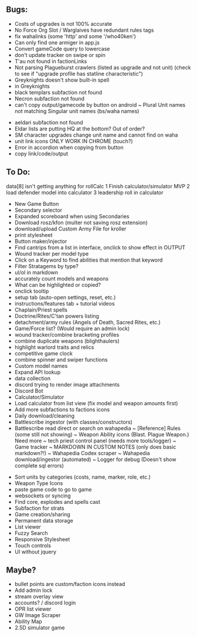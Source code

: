 ## Bugs:
- Costs of upgrades is not 100% accurate
- No Force Org Slot / Warglaives have redundant rules tags
- fix wahalinks (some 'http' and some '/who40ken')
- Can only find one armiger in app.js
- Convert gameCode query to lowercase
- don't update tracker on swipe or spin
- T'au not found in factionLinks
- Not parsing Plagueburst crawlers (listed as upgrade and not unit) (check to see if "upgrade profile has statline characteristic")
- Greyknights doesn't show built-in spell
- <brotherhood></brotherhood> in Greyknights
- black templars subfaction not found
- Necron subfaction not found
- can't copy output/gamecode by button on android
~ Plural Unit names not matching Singular unit names (bs/waha names)
* aeldari subfaction not found
* Eldar lists are putting HQ at the bottom? Out of order?
* SM character upgrades change unit name and cannot find on waha
* unit link icons ONLY WORK IN CHROME (touch?)
* Error in accordion when copying from button
* copy link/code/output

## To Do:

data[8] isn't getting anything for rollCalc
1 Finish calculator/simulator MVP
2 load defender model into calculator
3 leadership roll in calculator

- New Game Button
- Secondary selector
- Expanded scoreboard when using Secondaries
- Download rosz/kfon (multer not saving rosz extension)
- download/upload Custom Army File for kroller
- print stylesheet
- Button maker/injector
- Find cantrips from a list in interface, onclick to show effect in OUTPUT
- Wound tracker per model type
- Click on a Keyword to find abilities that mention that keyword
- Filter Stratagems by type?
- ul/ol in markdown
- accurately count models and weapons
- What can be highlighted or copied?
- onclick tooltip
- setup tab (auto-open settings, reset, etc.)
- instructions/features tab + tutorial videos
- Chaplain/Priest spells
- Doctrine/Rites/C'tan powers listing
- detachment/army rules (Angels of Death, Sacred Rites, etc.)
- Game/Force list? (Would require an admin lock)
- wound tracker/combine bracketing profiles
- combine duplicate weapons (blighthaulers)
- highlight warlord traits and relics
- competitive game clock
- combine spinner and swiper functions
- Custom model names
- Expand API lookup
- data collection
- discord trying to render image attachments
- Discord Bot
- Calculator/Simulator
- Load calculator from list view (fix model and weapon amounts first)
- Add more subfactions to factions icons
- Daily download/cleaning
- Battlescribe ingestor (with classes/constructors)
- Battlescribe read direct or search on wahapedia
~ [Reference] Rules (some still not showing)
~ Weapon Ability icons (Blast. Plague Weapon.) Need more
~ tech priest control panel (needs more tools/logger)
~ Game tracker
~ MARKDOWN IN CUSTOM NOTES (only does basic markdown?!)
~ Wahapedia Codex scraper
~ Wahapedia download/ingestor (automated)
~ Logger for debug (Doesn't show complete sql errors)
* Sort units by categories (costs, name, marker, role, etc.)
* Weapon Type Icons
* paste game code to go to game
* websockets or syncing
* Find core, explodes and spells cast
* Subfaction for strats
* Game creation/sharing
* Permanent data storage
* List viewer
* Fuzzy Search
* Responsive Stylesheet
* Touch controls
* UI without jquery

## Maybe?
- bullet points are custom/faction icons instead
- Add admin lock
- stream overlay view
- accounts? / discord login
- OPR list viewer
- GW Image Scraper
- Ability Map
- 2.5D simulator game
